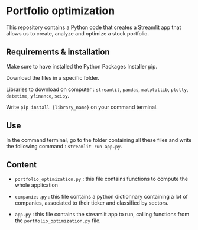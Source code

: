 # Portfolio optimization

This repository contains a Python code that creates a Streamlit app that allows us to create, analyze and optimize a stock portfolio.

## Requirements & installation

Make sure to have installed the Python Packages Installer pip.

Download the files in a specific folder.

Libraries to download on computer : `streamlit`, `pandas`, `matplotlib`, `plotly`, `datetime`, `yfinance`, `scipy`.

Write `pip install {library_name}` on your command terminal.

## Use

In the command terminal, go to the folder containing all these files and write the following command : `streamlit run app.py`.

## Content

- `portfolio_optimization.py` : this file contains functions to compute the whole application

- `companies.py` : this file contains a python dictionnary containing a lot of companies, associated to their ticker and classified by sectors.

- `app.py` : this file contains the streamlit app to run, calling functions from the `portfolio_optimization.py` file.